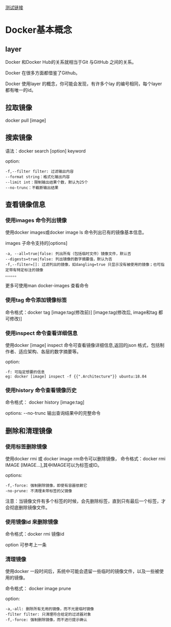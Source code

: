 [测试链接](README.md)
# Docker基本概念

## layer

Docker 和Docker Hub的关系就相当于Git 与GitHub 之间的关系。

Docker 在很多方面都借鉴了Github。

Docker 使用layer 的概念，你可能会发现，有许多个lay 的编号相同，每个layer 都有唯一的id。

## 拉取镜像

docker pull [image]

## 搜索镜像

语法：docker search [option] keyword

option:

    -f,--filter filter: 过滤输出内容
    --format string：格式化输出内容
    --limit int：限制输出结果个数，默认为25个
    --no-trunc：不截断输出结果

## 查看镜像信息

### 使用images 命令列出镜像

使用docker images或docker image ls 命令列出已有的镜像基本信息。

images 子命令支持的[options]

    -a, --all=true|false: 列出所有（包括临时文件）镜像文件，默认否
    --digests=true|false: 列出镜像的数字摘要值，默认为否
    -f,--filter=[]: 过滤列出的镜像，如dangling=true 只显示没有被使用的镜像；也可指定带有特定标注的镜像
    。。。。。。

更多可使用man docker-images 查看命令

### 使用tag 命令添加镜像标签

命令格式：docker tag [image:tag(修改前)]  [image:tag(修改后, image和tag 都可修改)]

### 使用inspect 命令查看详细信息

使用docker [image] inspect 命令可查看镜像详细信息,返回的json 格式，包括制作者、适应架构、各层的数字摘要等。

option:

    -f: 可指定想要的信息
    eg: docker [image] inspect -f {{".Architecture"}} ubuntu:18.04

### 使用history 命令查看镜像历史

命令格式：
    docker history [image:tag]

options:
    --no-trunc 输出查询结果中的完整命令

## 删除和清理镜像

### 使用标签删除镜像

使用docker rmi 或 docker image rm命令可以删除镜像，
命令格式：docker rmi IMAGE [IMAGE...],其中IMAGE可以为标签或ID。

options:

    -f,-force: 强制删除镜像，即使有容器依赖它
    -no-prune: 不清理未带标签的父镜像

注意：当镜像文件有多个标签的时候，会先删除标签，直到只有最后一个标签，才会彻底删除镜像文件。

### 使用镜像id 来删除镜像

命令格式：docker rmi 镜像id

option 可参考上一条

### 清理镜像

使用docker 一段时间后，系统中可能会遗留一些临时的镜像文件，以及一些被使用的镜像。

命令格式： docker image prune

option:

    -a,-all: 删除所有无用的镜像，而不光是临时镜像
    -filter filter: 只清理符合给定的过滤器对象
    -f,-force: 强制删除镜像，而不进行提示确认


